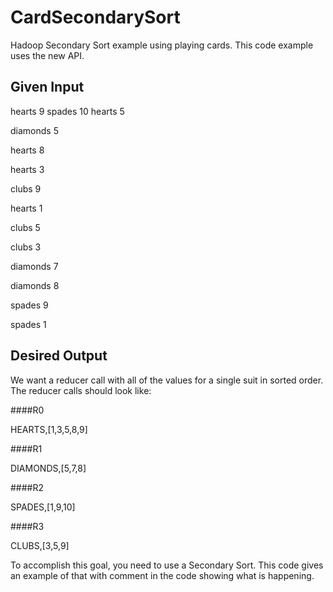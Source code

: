 CardSecondarySort
=================

Hadoop Secondary Sort example using playing cards.  This code example uses the new API.

Given Input
-----------

  hearts 9
  spades 10
  hearts 5

diamonds 5

hearts 8

hearts 3

clubs 9

hearts 1

clubs 5

clubs 3

diamonds 7

diamonds 8

spades 9

spades 1



Desired Output
--------------

We want a reducer call with all of the values for a single suit in sorted order.  The reducer calls should look like:


####R0

HEARTS,[1,3,5,8,9]


####R1

DIAMONDS,[5,7,8]


####R2

SPADES,[1,9,10]


####R3

CLUBS,[3,5,9]



To accomplish this goal, you need to use a Secondary Sort.  This code gives an example of that with comment in the code showing what is happening.
